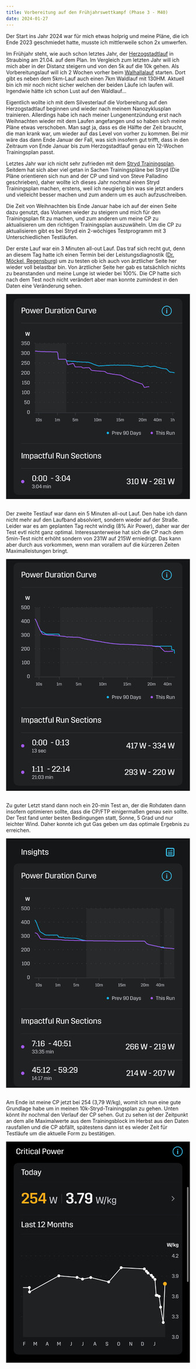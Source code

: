 ```yaml
---
title: Vorbereitung auf den Frühjahrswettkampf (Phase 3 - M40)
date: 2024-01-27
---
```


Der Start ins Jahr 2024 war für mich etwas holprig und meine Pläne, die ich Ende 2023 geschmiedet hatte, musste ich mittlerweile schon 2x umwerfen.

Im Frühjahr steht, wie auch schon letztes Jahr, der <a href='https://www.herzogstadtlauf.de' class='external' target='_blank' rel='noopener'>Herzogstadtlauf</a> in Straubing am 21.04. auf dem Plan. Im Vergleich zum letzten Jahr will ich mich aber in der Distanz steigern und von den 5k auf die 10k gehen. Als Vorbereitungslauf will ich 2 Wochen vorher beim <a href='https://www.walhallalauf.de' class='external' target='_blank' rel='noopener'>Walhallalauf</a> starten. Dort gibt es neben dem 5km-Lauf auch einen 7km Waldlauf mit 130HM. Aktuell bin ich mir noch nicht sicher welchen der beiden Läufe ich laufen will. Irgendwie hätte ich schon Lust auf den Waldlauf...

Eigentlich wollte ich mit dem Silvesterlauf die Vorbereitung auf den Herzogstadtlauf beginnen und wieder nach meinem Nanozyklusplan trainieren. Allerdings habe ich nach meiner Lungenentzündung erst nach Weihnachten wieder mit dem Laufen angefangen und so haben sich meine Pläne etwas verschoben. Man sagt ja, dass es die Hälfte der Zeit braucht, die man krank war, um wieder auf das Level von vorher zu kommen. Bei mir wäre das dann Ende Januar der Fall, was sich insofern gut trifft, dass in den Zeitraum von Ende Januar bis zum Herzogstadtlauf genau ein 12-Wochen Trainingsplan passt.

Letztes Jahr war ich nicht sehr zufrieden mit dem [Stryd Trainingsplan](content/posts/2023-04-18-Fazit-Stryd-5k-Trainingsplan.md). Seitdem hat sich aber viel getan in Sachen Trainingspläne bei Stryd (Die Pläne orientieren sich nun and der CP und sind von Steve Palladino geschrieben), daher wollte ich dieses Jahr nochmal einen Stryd Trainingsplan machen, erstens, weil ich neugierig bin was sie jetzt anders und vielleicht besser machen und zum andern um es auch aufzuschreiben.

Die Zeit von Weihnachten bis Ende Januar habe ich auf der einen Seite dazu genutzt, das Volumen wieder zu steigern und mich für den Trainingsplan fit zu machen, und zum anderen um meine CP zu aktualisieren um den richtigen Trainingsplan auszuwäheln. Um die CP zu aktualisieren gibt es bei Stryd ein 2-wöchiges Testprogramm mit 3 Unterschiedlichen Testläufen.

Der erste Lauf war ein 3 Minuten all-out Lauf. Das traf sich recht gut, denn an diesem Tag hatte ich einen Termin bei der Leistungsdiagnostik ([Dr. Möckel, Regensburg](https://sportmedizin-moeckel.de)) um zu testen ob ich auch von ärztlicher Seite her wieder voll belastbar bin. Von ärztlicher Seite her gab es tatsächlich nichts zu beanstanden und meine Lunge ist wieder bei 100%. Die CP hatte sich nach dem Test noch nicht verändert aber man konnte zumindest in den Daten eine Veränderung sehen.

[<img src='/assets/images/2024/3min-test.png' class='w-3/5' align='center' />](/assets/images/2024/3min-test.png)<br><br>

Der zweite Testlauf war dann ein 5 Minuten all-out Lauf. Den habe ich dann nicht mehr auf den Laufband absolviert, sondern wieder auf der Straße. Leider war es am geplanten Tag recht windig (8% Air Power), daher war der Test evtl nicht ganz optimal. Interessanterweise hat sich die CP nach dem 5min-Test nicht erhöht sondern von 231W auf 215W erniedrigt. Das kann aber durch aus vorkommen, wenn man vorallem auf die kürzeren Zeiten Maximalleistungen bringt.

[<img src='/assets/images/2024/5min-test.png' class='w-3/5' align='center' />](/assets/images/2024/5min-test.png)<br><br>

Zu guter Letzt stand dann noch ein 20-min Test an, der die Rohdaten dann insofern optimieren sollte, dass die CP/FTP einigermaßen genau sein sollte. Der Test fand unter besten Bedingungen statt, Sonne, 5 Grad und nur leichter Wind. Daher konnte ich gut Gas geben um das optimale Ergebnis zu erreichen.

[<img src='/assets/images/2024/20min-test.png' class='w-3/5' align='center' />](/assets/images/2024/20min-test.png)<br><br>

Am Ende ist meine CP jetzt bei 254 (3,79 W/kg), womit ich nun eine gute Grundlage habe um in meinen 10k-Stryd-Trainingsplan zu gehen. Unten könnt ihr nochmal den Verlauf der CP sehen. Gut zu sehen ist der Zeitpunkt an dem alle Maximalwerte aus dem Trainingsblock im Herbst aus den Daten rausfallen und die CP abfällt, spätestens dann ist es wieder Zeit für Testläufe um die aktuelle Form zu bestätigen.

[<img src='/assets/images/2024/CP_Jan.png' class='w-3/5' align='center' />](/assets/images/2024/CP_Jan.png)<br>
